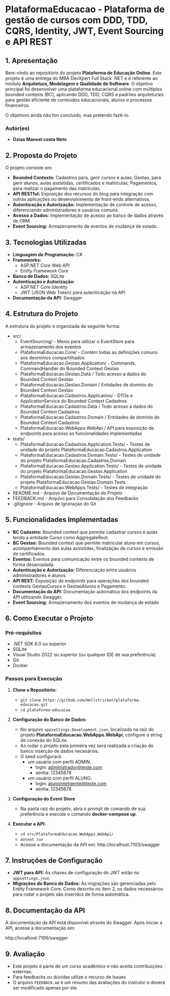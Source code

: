 # **PlataformaEducacao - Plataforma de gestão de cursos com DDD, TDD, CQRS, Identity, JWT, Event Sourcing e API REST**

## **1. Apresentação**

Bem-vindo ao repositório do projeto **Plataforma de Educação Online**. Este projeto é uma entrega do MBA DevXpert Full Stack .NET e é referente ao módulo **Arquitetura, Modelagem e Qualidade de Software**.
O objetivo principal foi desenvolver uma plataforma educacional online com múltiplos bounded contexts (BC), aplicando DDD, TDD, CQRS e padrões arquiteturais para gestão eficiente de conteúdos educacionais, alunos e processos financeiros.

O objetiovo ainda não fon concluído, mas pretendo fazê-lo.

### **Autor(es)**
- **Ozias Manoel costa Neto**
 
## **2. Proposta do Projeto**

O projeto consiste em:
- **Bounded Contexts:** Cadastros para, gerir cursos e aulas; Gestao, para gerir alunos, aulas assistidas, certificados e matriculas; Pagamentos, para realizar o pagamento das matrículas.
- **API RESTful:** Exposição dos recursos do blog para integração com outras aplicações ou desenvolvimento de front-ends alternativos.
- **Autenticação e Autorização:** Implementação de controle de acesso, diferenciando administradores e usuários comuns.
- **Acesso a Dados:** Implementação de acesso ao banco de dados através de ORM.
- **Event Sourcing:** Armazenamento de eventos de mudança de estado.

## **3. Tecnologias Utilizadas**

- **Linguagem de Programação:** C#
- **Frameworks:**  
  - ASP.NET Core Web API
  - Entity Framework Core
- **Banco de Dados:** SQLite
- **Autenticação e Autorização:**
  - ASP.NET Core Identity
  - JWT (JSON Web Token) para autenticação na API
- **Documentação da API:** Swagger

## **4. Estrutura do Projeto**

A estrutura do projeto é organizada da seguinte forma:


- src/
  - EventSourcing/ - Meios para utilizar o EventStore para armazenamento dos eventos 
  - PlataformaEducacao.Core/ - Contém todas as definições comuns aos deomínios compartilhados
  - PlataformaEducacao.Gestao.Application/ - Commands, CommandHandler do Bounded Context Gestao
  - PlataformaEducacao.Gestao.Data / Todo acesso a dados do Bounded Context Gestao
  - PlataformaEducacao.Gestao.Domain / Entidades de domínio do Bounded Context Gestao
  - PlataformaEducacao.Cadastros.Application/ - DTOs e ApplicationService do Bounded Context Cadastros
  - PlataformaEducacao.Cadastros.Data / Todo acesso a dados do Bounded Context Cadastros
  - PlataformaEducacao.Cadastros.Domain / Entidades de domínio do Bounded Context Cadastros    
  - PlataformaEducacao.WebApps.WebApi / API para exposição de endpoints para acesso às funcionalidades implementadas
- tests/
  - PlataformaEducacao.Cadastros.Application.Tests/ - Testes de unidade do projeto PlataformaEducacao.Cadastros.Application
  - PlataformaEducacao.Cadastros.Domain.Tests/ - Testes de unidade do projeto PlataformaEducacao.Cadastros.Domain
  - PlataformaEducacao.Gestao.Application.Tests/ - Testes de unidade do projeto PlataformaEducacao.Gestao.Application
  - PlataformaEducacao.Gestao.Domain.Tests/ - Testes de unidade do projeto PlataformaEducacao.Gestao.Domain.Tests
  - PlataformaEducacao.WebApps.Tests/ - Testes de integração
- README.md - Arquivo de Documentação do Projeto
- FEEDBACK.md - Arquivo para Consolidação dos Feedbacks
- .gitignore - Arquivo de Ignoração do Git

## **5. Funcionalidades Implementadas**

- **BC Cadastro:** Bounded context que permite cadastrar cursos e aulas tendo a entidade Curso como AggregateRoot.
- **BC Gestao:** Bounded context que permite matricular aluno em cursos, acompanhamento das aulas assistidas, finalização de cursos e emissão de certificados.
- **Eventos:** Eventos para comunicação entre os bounded contexts de forma desacoplada.
- **Autenticação e Autorização:** Diferenciação entre usuários administradores e alunos.
- **API REST:** Exposição de endpoints para operações dos bounded contexts GestaoCursos e GestaoAlunos e Pagamento.
- **Documentação da API:** Documentação automática dos endpoints da API utilizando Swagger.
- **Event Sourcing:** Armazenamento dos eventos de mudança de estado

## **6. Como Executar o Projeto**

### **Pré-requisitos**

- .NET SDK 8.0 ou superior
- SQLite
- Visual Studio 2022 ou superior (ou qualquer IDE de sua preferência)
- Git
- Docker

### **Passos para Execução**

1. **Clone o Repositório:**
   - `git clone https://github.com/Hellstricker/plataforma-educacao.git`
   - `cd plataforma-educacao`

2. **Configuração do Banco de Dados:**
   - No arquivo `appsettings.Development.json`, localizado na raiz do projeto **PlataformaEducacao.WebApps.WebApi**, configure a string de conexão do SQLite.
   - Ao rodar o projeto pela primeira vez será realizada a criação do banco inserção de dados necesários.
   - O seed configurará:
     - um usuário com perfil ADMIN. 
       - login: administrador@teste.com
       - senha: 12345678
     - um usuário com perfil ALUNO. 
       - login: alunointeligente@teste.com
       - senha: 12345678

3. **Configuração do Event Store**
   - Na pasta raiz do projeto, abra o prompt de comando de sua preferência e execute o comando **docker-compose up**.       

4. **Executar a API:**
   - `cd src/PlataformaEducacao.WebApps.WebApi/`
   - `dotnet run`
   - Acesse a documentação da API em: http://localhost:7103/swagger

## **7. Instruções de Configuração**

- **JWT para API:** As chaves de configuração do JWT estão no `appsettings.json`.
- **Migrações do Banco de Dados:** As migrações são gerenciadas pelo Entity Framework Core. Como descrito no item 2, os dados necessários para rodar o projeto são inseridos de forma automática.

## **8. Documentação da API**

A documentação da API está disponível através do Swagger. Após iniciar a API, acesse a documentação em:

http://localhost:7106/swagger

## **9. Avaliação**

- Este projeto é parte de um curso acadêmico e não aceita contribuições externas. 
- Para feedbacks ou dúvidas utilize o recurso de Issues
- O arquivo `FEEDBACK.md` é um resumo das avaliações do instrutor e deverá ser modificado apenas por ele.
